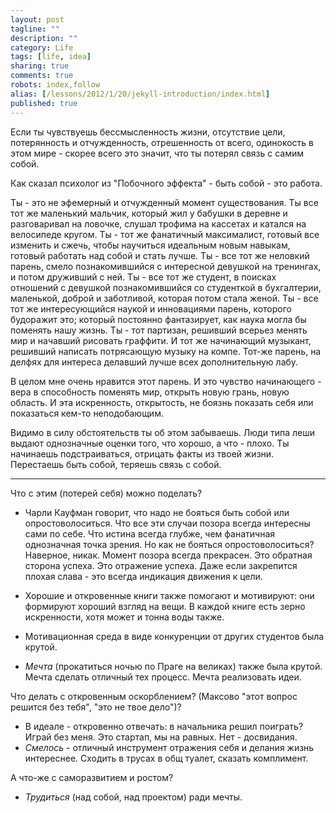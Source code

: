 ```yaml
---
layout: post
tagline: ""
description: ""
category: Life
tags: [life, idea]
sharing: true
comments: true
robots: index,follow
alias: [/lessons/2012/1/20/jekyll-introduction/index.html]
published: true
---
```


Если ты чувствуешь бессмысленность жизни, отсутствие цели, потерянность и отчужденность, отрешенность от всего, одинокость в этом мире - скорее всего это значит, что ты потерял связь с самим собой.

Как сказал психолог из "Побочного эффекта" - быть собой - это работа.

Ты - это не эфемерный и отчужденный момент существования. Ты все тот же маленький мальчик, который жил у бабушки в деревне и разговаривал на ловочке, слушал трофима на кассетах и катался на велосипеде кругом. Ты - тот же фанатичный максималист, готовый все изменить и сжечь, чтобы научиться идеальным новым навыкам, готовый работать над собой и стать лучше. Ты - все тот же неловкий парень, смело познакомившийся с интересной девушкой на тренингах, и потом друживший с ней. Ты - все тот же студент, в поисках отношений с девушкой познакомившийся со студенткой в бухгалтерии, маленькой, доброй и заботливой, которая потом стала женой. Ты - все тот же интересующийся наукой и инновациями парень, которого будоражит это; который постоянно фантазирует, как наука могла бы поменять нашу жизнь. Ты - тот партизан, решивший всерьез менять мир и начавший рисовать граффити. И тот же начинающий музыкант, решивший написать потрясающую музыку на компе. Тот-же парень, на делфях для интереса делавший лучше всех дополнительную лабу.

В целом мне очень нравится этот парень. И это чувство начинающего - вера в способность поменять мир, открыть новую грань, новую область. И эта искренность, открытость, не боязнь показать себя или показаться кем-то неподобающим.

Видимо в силу обстоятельств ты об этом забываешь. Люди типа леши выдают однозначные оценки того, что хорошо, а что - плохо. Ты начинаешь подстраиваться, отрицать факты из твоей жизни. Перестаешь быть собой, теряешь связь с собой.

---

Что с этим (потерей себя) можно поделать?

- Чарли Кауфман говорит, что надо не бояться быть собой или опростоволоситься. Что все эти случаи позора всегда интересны сами по себе. Что истина всегда глубже, чем фанатичная однозначная точка зрения.
Но как не бояться опростоволоситься? Наверное, никак. Момент позора всегда прекрасен. Это обратная сторона успеха. Это отражение успеха. Даже если закрепится плохая слава - это всегда индикация движения к цели.


- Хорошие и откровенные книги также помогают и мотивируют: они формируют хороший взгляд на вещи. В каждой книге есть зерно искренности, хотя может и тонна воды также.
- Мотивационная среда в виде конкуренции от других студентов была крутой.
- *Мечта* (прокатиться ночью по Праге на великах) также была крутой. Мечта сделать отличный тех процесс. Мечта реализовать идеи.

Что делать с откровенным оскорблением? (Максово "этот вопрос решится без тебя", "это не твое дело")?

- В идеале - откровенно отвечать: в начальника решил поиграть? Играй без меня. Это стартап, мы на равных. Нет - досвидания.
- *Смелось* - отличный инструмент отражения себя и делания жизнь интереснее. Сходить в трусах в общ туалет, сказать комплимент.

А что-же с саморазвитием и ростом?

- *Трудиться* (над собой, над проектом) ради мечты.